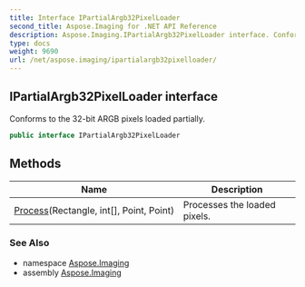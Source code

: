 ```yaml
---
title: Interface IPartialArgb32PixelLoader
second_title: Aspose.Imaging for .NET API Reference
description: Aspose.Imaging.IPartialArgb32PixelLoader interface. Conforms to the 32bit ARGB pixels loaded partially
type: docs
weight: 9690
url: /net/aspose.imaging/ipartialargb32pixelloader/
---
```

## IPartialArgb32PixelLoader interface

Conforms to the 32-bit ARGB pixels loaded partially.

```csharp
public interface IPartialArgb32PixelLoader
```

## Methods

| Name | Description |
| --- | --- |
| [Process](../../aspose.imaging/ipartialargb32pixelloader/process/)(Rectangle, int[], Point, Point) | Processes the loaded pixels. |

### See Also

* namespace [Aspose.Imaging](../../aspose.imaging/)
* assembly [Aspose.Imaging](../../)


